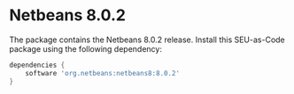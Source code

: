 # Netbeans 8.0.2

The package contains the Netbeans 8.0.2 release. Install this SEU-as-Code package using the following dependency:
```groovy
dependencies {
	software 'org.netbeans:netbeans8:8.0.2'
}
```
